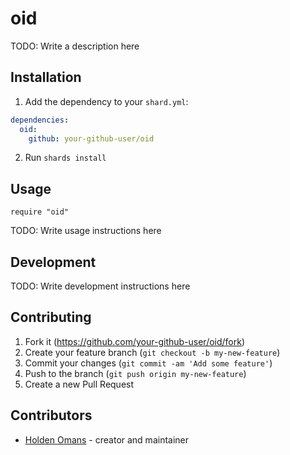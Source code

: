 # oid

TODO: Write a description here

## Installation

1. Add the dependency to your `shard.yml`:
```yaml
dependencies:
  oid:
    github: your-github-user/oid
```
2. Run `shards install`

## Usage

```crystal
require "oid"
```

TODO: Write usage instructions here

## Development

TODO: Write development instructions here

## Contributing

1. Fork it (<https://github.com/your-github-user/oid/fork>)
2. Create your feature branch (`git checkout -b my-new-feature`)
3. Commit your changes (`git commit -am 'Add some feature'`)
4. Push to the branch (`git push origin my-new-feature`)
5. Create a new Pull Request

## Contributors

- [Holden Omans](https://github.com/your-github-user) - creator and maintainer
